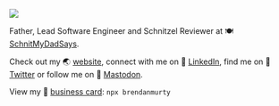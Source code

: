 ![](https://user-images.githubusercontent.com/608191/172973305-6ed30f3c-51e9-4b11-b7c5-ca0f6ff015c7.jpg)

Father, Lead Software Engineer and Schnitzel Reviewer at 🍽️ [SchnitMyDadSays](http://schnitmydadsays.com/).

Check out my 🌏 [website](https://murty.au), connect with me on 🏢 [LinkedIn](https://linkedin.com/in/brendanmurty), find me on 👋 [Twitter](https://twitter.com/brendanmurty) or follow me on 👋 <a rel="me" href="https://mastodon.social/@murty">Mastodon</a>.

View my 📇 [business card](https://github.com/brendanmurty/business-card): `npx brendanmurty`
